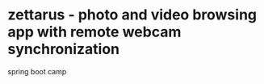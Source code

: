 zettarus - photo and video browsing app with remote webcam synchronization
========

spring boot camp

